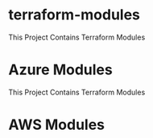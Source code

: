 # terraform-modules
This Project Contains Terraform Modules 

# Azure Modules 
This Project Contains Terraform Modules 

# AWS Modules 
